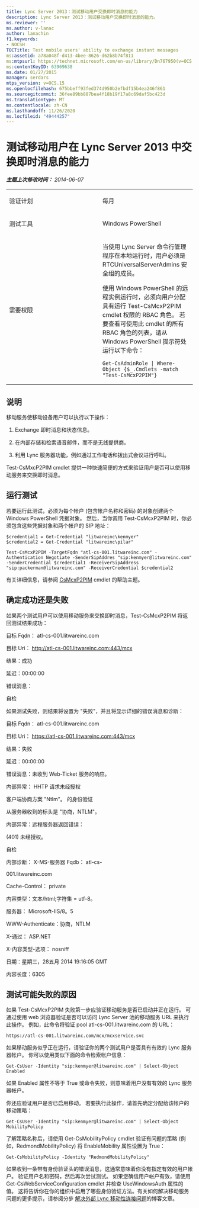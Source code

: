 ```yaml
---
title: Lync Server 2013：测试移动用户交换即时消息的能力
description: Lync Server 2013：测试移动用户交换即时消息的能力。
ms.reviewer: ''
ms.author: v-lanac
author: lanachin
f1.keywords:
- NOCSH
TOCTitle: Test mobile users' ability to exchange instant messages
ms:assetid: a78a048f-d413-4bee-8626-d62b8b74f811
ms:mtpsurl: https://technet.microsoft.com/en-us/library/Dn767950(v=OCS.15)
ms:contentKeyID: 63969638
ms.date: 01/27/2015
manager: serdars
mtps_version: v=OCS.15
ms.openlocfilehash: 675bbeff93fed374d950b2efbdf15b4ea246f861
ms.sourcegitcommit: 36fee89bb887bea4f18b19f17a8c69daf5bc423d
ms.translationtype: MT
ms.contentlocale: zh-CN
ms.lasthandoff: 11/26/2020
ms.locfileid: "49444257"
---
```

# <a name="test-mobile-users-ability-to-exchange-instant-messages-in-lync-server-2013"></a>测试移动用户在 Lync Server 2013 中交换即时消息的能力

<div data-xmlns="http://www.w3.org/1999/xhtml">

<div class="topic" data-xmlns="http://www.w3.org/1999/xhtml" data-msxsl="urn:schemas-microsoft-com:xslt" data-cs="https://msdn.microsoft.com/">

<div data-asp="https://msdn2.microsoft.com/asp">



</div>

<div id="mainSection">

<div id="mainBody">

<span> </span>

_**主题上次修改时间：** 2014-06-07_


<table>
<colgroup>
<col style="width: 50%" />
<col style="width: 50%" />
</colgroup>
<tbody>
<tr class="odd">
<td><p>验证计划</p></td>
<td><p>每月</p></td>
</tr>
<tr class="even">
<td><p>测试工具</p></td>
<td><p>Windows PowerShell</p></td>
</tr>
<tr class="odd">
<td><p>需要权限</p></td>
<td><p>当使用 Lync Server 命令行管理程序在本地运行时，用户必须是 RTCUniversalServerAdmins 安全组的成员。</p>
<p>使用 Windows PowerShell 的远程实例运行时，必须向用户分配具有运行 Test-CsMcxP2PIM cmdlet 权限的 RBAC 角色。 若要查看可使用此 cmdlet 的所有 RBAC 角色的列表，请从 Windows PowerShell 提示符处运行以下命令：</p>
<pre><code>Get-CsAdminRole | Where-Object {$_.Cmdlets -match &quot;Test-CsMcxP2PIM&quot;}</code></pre></td>
</tr>
</tbody>
</table>


<div>

## <a name="description"></a>说明

移动服务使移动设备用户可以执行以下操作：

1.  Exchange 即时消息和状态信息。

2.  在内部存储和检索语音邮件，而不是无线提供商。

3.  利用 Lync 服务器功能，例如通过工作电话和拨出式会议进行呼叫。

Test-CsMxcP2PIM cmdlet 提供一种快速简便的方式来验证用户是否可以使用移动服务来交换即时消息。

</div>

<div>

## <a name="running-the-test"></a>运行测试

若要运行此测试，必须为每个帐户 (包含帐户名称和密码) 的对象创建两个 Windows PowerShell 凭据对象。 然后，当你调用 Test-CsMcxP2PIM 时，你必须包含这些凭据对象和两个帐户的 SIP 地址：

    $credential1 = Get-Credential "litwareinc\kenmyer"
    $credential2 = Get-Credential "litwareinc\pilar"
    
    Test-CsMcxP2PIM -TargetFqdn "atl-cs-001.litwareinc.com" -Authentication Negotiate -SenderSipAddres "sip:kenmyer@litwareinc.com" -SenderCredential $credential1 -ReceiverSipAddress "sip:packerman@litwareinc.com" -ReceiverCredential $credential2

有关详细信息，请参阅 [CsMcxP2PIM](https://docs.microsoft.com/powershell/module/skype/Test-CsMcxP2PIM) cmdlet 的帮助主题。

</div>

<div>

## <a name="determining-success-or-failure"></a>确定成功还是失败

如果两个测试用户可以使用移动服务来交换即时消息，Test-CsMcxP2PIM 将返回测试结果成功：

目标 Fqdn： atl-cs-001.litwareinc.com

目标 Uri： http://atl-cs-001.litwareinc.com:443/mcx

结果：成功

延迟：00:00:00

错误消息：

自检

如果测试失败，则结果将设置为 "失败"，并且将显示详细的错误消息和诊断：

目标 Fqdn： atl-cs-001.litwareinc.com

目标 Uri： https://atl-cs-001.litwareinc.com:443/mcx

结果：失败

延迟：00:00:00

错误消息：未收到 Web-Ticket 服务的响应。

内部异常： HHTP 请求未经授权

客户端协商方案 "Ntlm"。 的身份验证

从服务器收到的标头是 "协商，NTLM"。

内部异常：远程服务器返回错误：

 (401) 未经授权。

自检

内部诊断： X-MS-服务器 Fqdb： atl-cs-

001.litwareinc.com

Cache-Control： private

内容类型：文本/html;字符集 = utf-8。

服务器： Microsoft-IIS/8。5

WWW-Authenticate：协商，NTLM

X-通过： ASP.NET

X-内容类型-选项： nosniff

日期：星期三，28五月 2014 19:16:05 GMT

内容长度：6305

</div>

<div>

## <a name="reasons-why-the-test-might-have-failed"></a>测试可能失败的原因

如果 Test-CsMcxP2PIM 失败第一步应验证移动服务是否已启动并正在运行。 可通过使用 web 浏览器验证是否可以访问 Lync Server 池的移动服务 URL 来执行此操作。 例如，此命令将验证 pool atl-cs-001.litwareinc.com 的 URL：

    https://atl-cs-001.litwareinc.com/mcx/mcxservice.svc

如果移动服务似乎正在运行，请验证你的两个测试用户是否具有有效的 Lync 服务器帐户。 你可以使用类似下面的命令检索帐户信息：

    Get-CsUser -Identity "sip:kenmyer@litwareinc.com" | Select-Object Enabled

如果 Enabled 属性不等于 True 或命令失败，则意味着用户没有有效的 Lync 服务器帐户。

你还应验证用户是否已启用移动。 若要执行此操作，请首先确定分配给该帐户的移动策略：

    Get-CsUser -Identity "sip:kenmyer@litwareinc.com" | Select-Object MobilityPolicy

了解策略名称后，请使用 Get-CsMobilityPolicy cmdlet 验证有问题的策略 (例如，RedmondMobilityPolicy) 将 EnableMobility 属性设置为 True：

    Get-CsMobilityPolicy -Identity "RedmondMobilityPolicy"

如果收到一条带有身份验证头的错误消息，这通常意味着你没有指定有效的用户帐户。 验证用户名和密码，然后再次尝试测试。 如果您确信用户帐户有效，请使用 Get-CsWebServiceConfiguration cmdlet 并检查 UseWindowsAuth 属性的值。 这将告诉你在你的组织中启用了哪些身份验证方法。有关如何解决移动服务问题的更多提示，请参阅分步 [解决外部 Lync 移动性连接问题](https://blogs.technet.com/b/nexthop/archive/2012/02/21/troubleshooting-external-lync-mobility-connectivity-issues-step-by-step.aspx)的博客文章。

</div>

</div>

<span> </span>

</div>

</div>

</div>

